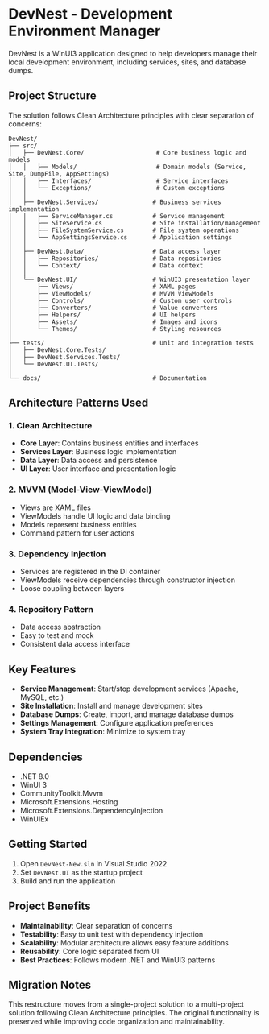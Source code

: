 # DevNest - Development Environment Manager

DevNest is a WinUI3 application designed to help developers manage their local development environment, including services, sites, and database dumps.

## Project Structure

The solution follows Clean Architecture principles with clear separation of concerns:

```
DevNest/
├── src/
│   ├── DevNest.Core/                    # Core business logic and models
│   │   ├── Models/                      # Domain models (Service, Site, DumpFile, AppSettings)
│   │   ├── Interfaces/                  # Service interfaces
│   │   └── Exceptions/                  # Custom exceptions
│   │
│   ├── DevNest.Services/               # Business services implementation
│   │   ├── ServiceManager.cs           # Service management
│   │   ├── SiteService.cs              # Site installation/management
│   │   ├── FileSystemService.cs        # File system operations
│   │   └── AppSettingsService.cs       # Application settings
│   │
│   ├── DevNest.Data/                   # Data access layer
│   │   ├── Repositories/               # Data repositories
│   │   └── Context/                    # Data context
│   │
│   └── DevNest.UI/                     # WinUI3 presentation layer
│       ├── Views/                      # XAML pages
│       ├── ViewModels/                 # MVVM ViewModels
│       ├── Controls/                   # Custom user controls
│       ├── Converters/                 # Value converters
│       ├── Helpers/                    # UI helpers
│       ├── Assets/                     # Images and icons
│       └── Themes/                     # Styling resources
│
├── tests/                              # Unit and integration tests
│   ├── DevNest.Core.Tests/
│   ├── DevNest.Services.Tests/
│   └── DevNest.UI.Tests/
│
└── docs/                               # Documentation
```

## Architecture Patterns Used

### 1. **Clean Architecture**
- **Core Layer**: Contains business entities and interfaces
- **Services Layer**: Business logic implementation
- **Data Layer**: Data access and persistence
- **UI Layer**: User interface and presentation logic

### 2. **MVVM (Model-View-ViewModel)**
- Views are XAML files
- ViewModels handle UI logic and data binding
- Models represent business entities
- Command pattern for user actions

### 3. **Dependency Injection**
- Services are registered in the DI container
- ViewModels receive dependencies through constructor injection
- Loose coupling between layers

### 4. **Repository Pattern**
- Data access abstraction
- Easy to test and mock
- Consistent data access interface

## Key Features

- **Service Management**: Start/stop development services (Apache, MySQL, etc.)
- **Site Installation**: Install and manage development sites
- **Database Dumps**: Create, import, and manage database dumps
- **Settings Management**: Configure application preferences
- **System Tray Integration**: Minimize to system tray

## Dependencies

- .NET 8.0
- WinUI 3
- CommunityToolkit.Mvvm
- Microsoft.Extensions.Hosting
- Microsoft.Extensions.DependencyInjection
- WinUIEx

## Getting Started

1. Open `DevNest-New.sln` in Visual Studio 2022
2. Set `DevNest.UI` as the startup project
3. Build and run the application

## Project Benefits

- **Maintainability**: Clear separation of concerns
- **Testability**: Easy to unit test with dependency injection
- **Scalability**: Modular architecture allows easy feature additions
- **Reusability**: Core logic separated from UI
- **Best Practices**: Follows modern .NET and WinUI3 patterns

## Migration Notes

This restructure moves from a single-project solution to a multi-project solution following Clean Architecture principles. The original functionality is preserved while improving code organization and maintainability.
